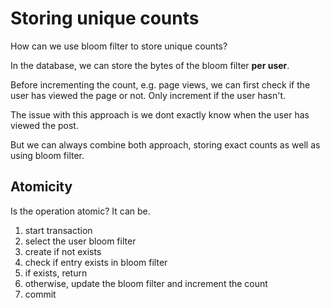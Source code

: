 # Storing unique counts

How can we use bloom filter to store unique counts?

In the database, we can store the bytes of the bloom filter **per user**.

Before incrementing the count, e.g. page views, we can first check if the user has viewed the page or not. Only increment if the user hasn't.

The issue with this approach is we dont exactly know when the user has viewed the post.

But we can always combine both approach, storing exact counts as well as using bloom filter.

## Atomicity

Is the operation atomic? It can be.

1. start transaction
2. select the user bloom filter
3. create if not exists
4. check if entry exists in bloom filter
5. if exists, return
6. otherwise, update the bloom filter and increment the count
7. commit

